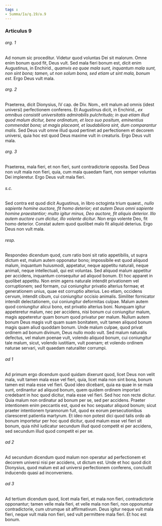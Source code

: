 ```yaml
---
tags : 
- Summa/Ia/q.19/a.9
---
```


### Articulus 9

###### arg. 1
Ad nonum sic proceditur. Videtur quod voluntas Dei sit malorum. Omne enim bonum quod fit, Deus vult. Sed mala fieri bonum est, dicit enim Augustinus, in Enchirid., *quamvis ea quae mala sunt, inquantum mala sunt, non sint bona; tamen, ut non solum bona, sed etiam ut sint mala, bonum est*. Ergo Deus vult mala.

###### arg. 2
Praeterea, dicit Dionysius, IV cap. de Div. Nom., erit malum ad omnis (idest universi) perfectionem conferens. Et Augustinus dicit, in Enchirid., *ex omnibus consistit universitatis admirabilis pulchritudo; in qua etiam illud quod malum dicitur, bene ordinatum, et loco suo positum, eminentius commendat bona; ut magis placeant, et laudabiliora sint, dum comparantur malis*. Sed Deus vult omne illud quod pertinet ad perfectionem et decorem universi, quia hoc est quod Deus maxime vult in creaturis. Ergo Deus vult mala.

###### arg. 3
Praeterea, mala fieri, et non fieri, sunt contradictorie opposita. Sed Deus non vult mala non fieri, quia, cum mala quaedam fiant, non semper voluntas Dei impleretur. Ergo Deus vult mala fieri.

###### s.c.
Sed contra est quod dicit Augustinus, in libro octoginta trium quaest., *nullo sapiente homine auctore, fit homo deterior; est autem Deus omni sapiente homine praestantior; multo igitur minus, Deo auctore, fit aliquis deterior. Illo autem auctore cum dicitur, illo volente dicitur*. Non ergo volente Deo, fit homo deterior. Constat autem quod quolibet malo fit aliquid deterius. Ergo Deus non vult mala.

###### resp.
Respondeo dicendum quod, cum ratio boni sit ratio appetibilis, ut supra dictum est, malum autem opponatur bono; impossibile est quod aliquod malum, inquantum huiusmodi, appetatur, neque appetitu naturali, neque animali, neque intellectuali, qui est voluntas. Sed aliquod malum appetitur per accidens, inquantum consequitur ad aliquod bonum. Et hoc apparet in quolibet appetitu. Non enim agens naturale intendit privationem vel corruptionem; sed formam, cui coniungitur privatio alterius formae; et generationem unius, quae est corruptio alterius. Leo etiam, occidens cervum, intendit cibum, cui coniungitur occisio animalis. Similiter fornicator intendit delectationem, cui coniungitur deformitas culpae. Malum autem quod coniungitur alicui bono, est privatio alterius boni. Nunquam igitur appeteretur malum, nec per accidens, nisi bonum cui coniungitur malum, magis appeteretur quam bonum quod privatur per malum. Nullum autem bonum Deus magis vult quam suam bonitatem, vult tamen aliquod bonum magis quam aliud quoddam bonum. Unde malum culpae, quod privat ordinem ad bonum divinum, Deus nullo modo vult. Sed malum naturalis defectus, vel malum poenae vult, volendo aliquod bonum, cui coniungitur tale malum, sicut, volendo iustitiam, vult poenam; et volendo ordinem naturae servari, vult quaedam naturaliter corrumpi.

###### ad 1
Ad primum ergo dicendum quod quidam dixerunt quod, licet Deus non velit mala, vult tamen mala esse vel fieri, quia, licet mala non sint bona, bonum tamen est mala esse vel fieri. Quod ideo dicebant, quia ea quae in se mala sunt, ordinantur ad aliquod bonum, quem quidem ordinem importari credebant in hoc quod dicitur, mala esse vel fieri. Sed hoc non recte dicitur. Quia malum non ordinatur ad bonum per se, sed per accidens. Praeter intentionem enim peccantis est, quod ex hoc sequatur aliquod bonum; sicut praeter intentionem tyrannorum fuit, quod ex eorum persecutionibus claresceret patientia martyrum. Et ideo non potest dici quod talis ordo ab bonum importetur per hoc quod dicitur, quod malum esse vel fieri sit bonum, quia nihil iudicatur secundum illud quod competit ei per accidens, sed secundum illud quod competit ei per se.

###### ad 2
Ad secundum dicendum quod malum non operatur ad perfectionem et decorem universi nisi per accidens, ut dictum est. Unde et hoc quod dicit Dionysius, quod malum est ad universi perfectionem conferens, concludit inducendo quasi ad inconveniens.

###### ad 3
Ad tertium dicendum quod, licet mala fieri, et mala non fieri, contradictorie opponantur; tamen velle mala fieri, et velle mala non fieri, non opponuntur contradictorie, cum utrumque sit affirmativum. Deus igitur neque vult mala fieri, neque vult mala non fieri, sed vult permittere mala fieri. Et hoc est bonum.

